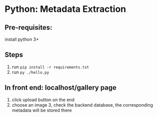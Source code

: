 # Python: Metadata Extraction

## Pre-requisites:
install python 3+

## Steps
1. run ```pip install -r requirements.txt```
2. run ```py ./hello.py```

## In front end: localhost/gallery page
1. click upload button on the end
2. choose an image
3, check the backend database, the corresponding metadata will be stored there
